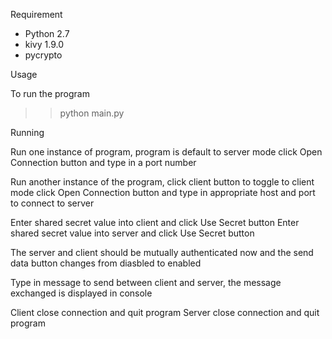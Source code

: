 Requirement

- Python 2.7
- kivy 1.9.0
- pycrypto

Usage

To run the program
>> python main.py

Running

Run one instance of program, program is default to server mode
click Open Connection button and type in a port number

Run another instance of the program, click client button to toggle to client mode
click Open Connection button and type in appropriate host and port to connect to server

Enter shared secret value into client and click Use Secret button
Enter shared secret value into server and click Use Secret button

The server and client should be mutually authenticated now and the send data button changes from diasbled to enabled

Type in message to send between client and server, the message exchanged is displayed in console

Client close connection and quit program
Server close connection and quit program